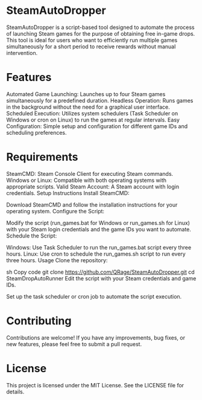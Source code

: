 # SteamAutoDropper
SteamAutoDropper is a script-based tool designed to automate the process of launching Steam games for the purpose of obtaining free in-game drops. This tool is ideal for users who want to efficiently run multiple games simultaneously for a short period to receive rewards without manual intervention.
# Features
Automated Game Launching: Launches up to four Steam games simultaneously for a predefined duration.
Headless Operation: Runs games in the background without the need for a graphical user interface.
Scheduled Execution: Utilizes system schedulers (Task Scheduler on Windows or cron on Linux) to run the games at regular intervals.
Easy Configuration: Simple setup and configuration for different game IDs and scheduling preferences.
# Requirements
SteamCMD: Steam Console Client for executing Steam commands.
Windows or Linux: Compatible with both operating systems with appropriate scripts.
Valid Steam Account: A Steam account with login credentials.
Setup Instructions
Install SteamCMD:

Download SteamCMD and follow the installation instructions for your operating system.
Configure the Script:

Modify the script (run_games.bat for Windows or run_games.sh for Linux) with your Steam login credentials and the game IDs you want to automate.
Schedule the Script:

Windows: Use Task Scheduler to run the run_games.bat script every three hours.
Linux: Use cron to schedule the run_games.sh script to run every three hours.
Usage
Clone the repository:

sh
Copy code
git clone https://github.com/QRage/SteamAutoDropper.git
cd SteamDropAutoRunner
Edit the script with your Steam credentials and game IDs.

Set up the task scheduler or cron job to automate the script execution.

# Contributing
Contributions are welcome! If you have any improvements, bug fixes, or new features, please feel free to submit a pull request.

# License
This project is licensed under the MIT License. See the LICENSE file for details.
